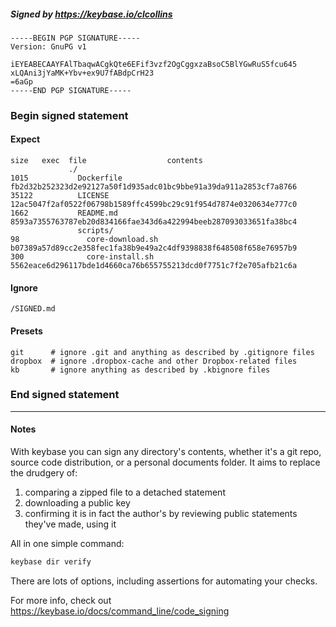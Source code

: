 ##### Signed by https://keybase.io/clcollins
```
-----BEGIN PGP SIGNATURE-----
Version: GnuPG v1

iEYEABECAAYFAlTbaqwACgkQte6EFif3vzf2OgCggxzaBsoC5BlYGwRuS5fcu645
xLQAni3jYaMK+Ybv+ex9U7fABdpCrH23
=6aGp
-----END PGP SIGNATURE-----

```

<!-- END SIGNATURES -->

### Begin signed statement 

#### Expect

```
size   exec  file                  contents                                                        
             ./                                                                                    
1015           Dockerfile          fb2d32b252323d2e92127a50f1d935adc01bc9bbe91a39da911a2853cf7a8766
35122          LICENSE             12ac5047f2af0522f06798b1589ffc4599bc29c91f954d7874e0320634e777c0
1662           README.md           8593a7355763787eb20d834166fae343d6a422994beeb287093033651fa38bc4
               scripts/                                                                            
98               core-download.sh  b07389a57d89cc2e358fec1fa38b9e49a2c4df9398838f648508f658e76957b9
300              core-install.sh   5562eace6d296117bde1d4660ca76b655755213dcd0f7751c7f2e705afb21c6a
```

#### Ignore

```
/SIGNED.md
```

#### Presets

```
git      # ignore .git and anything as described by .gitignore files
dropbox  # ignore .dropbox-cache and other Dropbox-related files    
kb       # ignore anything as described by .kbignore files          
```

<!-- summarize version = 0.0.9 -->

### End signed statement

<hr>

#### Notes

With keybase you can sign any directory's contents, whether it's a git repo,
source code distribution, or a personal documents folder. It aims to replace the drudgery of:

  1. comparing a zipped file to a detached statement
  2. downloading a public key
  3. confirming it is in fact the author's by reviewing public statements they've made, using it

All in one simple command:

```bash
keybase dir verify
```

There are lots of options, including assertions for automating your checks.

For more info, check out https://keybase.io/docs/command_line/code_signing